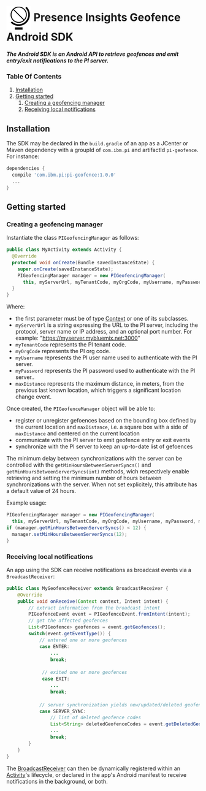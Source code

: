 # <img style="vertical-align: middle" src="src/main/res/mipmap-mdpi/world_globe.png"/> Presence Insights Geofence Android SDK

***The Android SDK is an Android API to retrieve geofences and emit entry/exit notifications to the PI server.***

### Table Of Contents

1. [Installation](#installation)
2. [Getting started](#getting-started)
    1. [Creating a geofencing manager](#creating-a-geofencing-manager)
    2. [Receiving local notifications](#receiving-local-notifications)

## Installation

The SDK may be declared in the `build.gradle` of an app as a JCenter or Maven dependency with a groupId of `com.ibm.pi` and artifactId `pi-geofence`. For instance:

```groovy
dependencies {
  compile 'com.ibm.pi:pi-geofence:1.0.0'
  ...
}
```

## Getting started

### Creating a geofencing manager

Instantiate the class `PIGeofencingManager` as follows:

```java
public class MyActivity extends Activity {
  @Override
  protected void onCreate(Bundle savedInstanceState) {
    super.onCreate(savedInstanceState);
    PIGeofencingManager manager = new PIGeofencingManager(
      this, myServerUrl, myTenantCode, myOrgCode, myUsername, myPassword, maxDistance);
  }
}
```

Where:
* the first parameter must be of type [Context](http://developer.android.com/reference/android/content/Context.html) or one of its subclasses.
* `myServerUrl` is a string expressing the URL to the PI server, including the protocol, server name or IP address, and an optional port number. For example: "https://myserver.mybluemix.net:3000"
* `myTenantCode` represents the PI tenant code.
* `myOrgCode` represents the PI org code.
* `myUsername` represents the PI user name used to authenticate with the PI server.
* `myPassword` represents the PI password used to authenticate with the PI server..
* `maxDistance` represents the maximum distance, in meters, from the previous last known location, which triggers a significant location change event.

Once created, the `PIGeofenceManager` object will be able to:
* register or unregister gefoences based on the bounding box defined by the current location and `maxDistance`, i.e. a square box with a side of `maxDistance` and centered on the current location
* communicate with the PI server to emit geofence entry or exit events
* synchronize with the PI server to keep an up-to-date list of gefoences

The minimum delay between synchronizations with the server can be controlled with the `getMinHoursBetweenServerSyncs()` and `getMinHoursBetweenServerSyncs(int)` methods,
wich respectively enable retrieving and setting the minimum number of hours between synchronizations with the server. When not set explicitely, this attribute has a default value of 24 hours.

Example usage:

```java
PIGeofencingManager manager = new PIGeofencingManager(
  this, myServerUrl, myTenantCode, myOrgCode, myUsername, myPassword, maxDistance);
if (manager.getMinHoursBetweenServerSyncs() < 12) {
  manager.setMinHoursBetweenServerSyncs(12);
}
```


### Receiving local notifications

An app using the SDK can receive notifications as broadcast events via a `BroadcastReceiver`:

```java
public class MyGeofenceReceiver extends BroadcastReceiver {
    @Override
    public void onReceive(Context context, Intent intent) {
        // extract information from the broadcast intent
        PIGeofenceEvent event = PIGeofenceEvent.fromIntent(intent);
        // get the affected geofences
        List<PIGeofence> geofences = event.getGeofences();
        switch(event.getEventType()) {
            // entered one or more geofences
            case ENTER:
                ...
                break;

             // exited one or more geofences
             case EXIT:
                ...
                break;

            // server synchronization yields new/updated/deleted geofences
            case SERVER_SYNC:
                // list of deleted geofence codes
                List<String> deletedGeofenceCodes = event.getDeletedGeofenceCodes();
                ...
                break;
        }
    }
}
```

The [BroadcastReceiver](http://developer.android.com/reference/android/content/BroadcastReceiver.html) can then be dynamically registered within an [Activity](http://developer.android.com/reference/android/app/Activity.html)'s lifecycle,
or declared in the app's Android manifest to receive notifications in the background, or both.